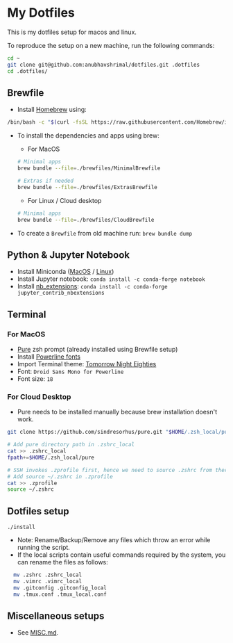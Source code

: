 # My Dotfiles

This is my dotfiles setup for macos and linux.

To reproduce the setup on a new machine, run the following commands:

```bash
cd ~
git clone git@github.com:anubhavshrimal/dotfiles.git .dotfiles
cd .dotfiles/ 
```

## Brewfile

- Install [Homebrew](https://brew.sh) using:
```bash
/bin/bash -c "$(curl -fsSL https://raw.githubusercontent.com/Homebrew/install/HEAD/install.sh)"
```
- To install the dependencies and apps using brew:
    - For MacOS
    ```bash
    # Minimal apps
    brew bundle --file=./brewfiles/MinimalBrewfile

    # Extras if needed
    brew bundle --file=./brewfiles/ExtrasBrewfile
    ```

    - For Linux / Cloud desktop
    ```bash
    # Minimal apps
    brew bundle --file=./brewfiles/CloudBrewfile
    ```
- To create a `Brewfile` from old machine run: `brew bundle dump`

## Python & Jupyter Notebook

- Install Miniconda ([MacOS](https://conda.io/projects/conda/en/latest/user-guide/install/macos.html) / [Linux](https://conda.io/projects/conda/en/latest/user-guide/install/linux.html))
- Install Jupyter notebook: `conda install -c conda-forge notebook`
- Install [nb_extensions](https://github.com/ipython-contrib/jupyter_contrib_nbextensions): `conda install -c conda-forge jupyter_contrib_nbextensions`

## Terminal

### For MacOS

- [Pure](https://github.com/sindresorhus/pure) zsh prompt (already installed using Brewfile setup)
- Install [Powerline fonts](https://github.com/powerline/fonts)
- Import Terminal theme: [Tomorrow Night Eighties](https://github.com/chriskempson/tomorrow-theme/blob/master/OS%20X%20Terminal/Tomorrow%20Night%20Eighties.terminal)
- Font: `Droid Sans Mono for Powerline`
- Font size: `18`

### For Cloud Desktop

- Pure needs to be installed manually because brew installation doesn't work.
```bash
git clone https://github.com/sindresorhus/pure.git "$HOME/.zsh_local/pure"

# Add pure directory path in .zshrc_local
cat >> .zshrc_local
fpath+=$HOME/.zsh_local/pure

# SSH invokes .zprofile first, hence we need to source .zshrc from there
# Add source ~/.zshrc in .zprofile
cat >> .zprofile
source ~/.zshrc
```

## Dotfiles setup

`./install`

- Note: Rename/Backup/Remove any files which throw an error while running the script.
- If the local scripts contain useful commands required by the system, you can rename the files as follows:
```bash
  mv .zshrc .zshrc_local
  mv .vimrc .vimrc_local
  mv .gitconfig .gitconfig_local
  mv .tmux.conf .tmux_local.conf
```

## Miscellaneous setups
- See [MISC.md](./MISC.md).
